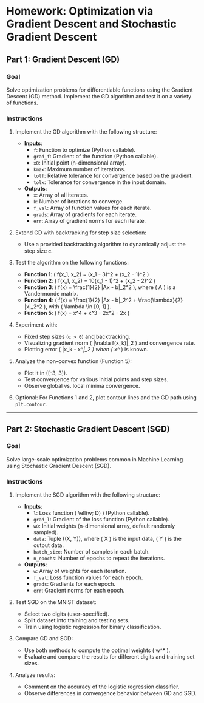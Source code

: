 # Homework: Optimization via Gradient Descent and Stochastic Gradient Descent

## Part 1: Gradient Descent (GD)

### Goal
Solve optimization problems for differentiable functions using the Gradient Descent (GD) method. Implement the GD algorithm and test it on a variety of functions.

### Instructions
1. Implement the GD algorithm with the following structure:
   - **Inputs**:
     - `f`: Function to optimize (Python callable).
     - `grad_f`: Gradient of the function (Python callable).
     - `x0`: Initial point (n-dimensional array).
     - `kmax`: Maximum number of iterations.
     - `tolf`: Relative tolerance for convergence based on the gradient.
     - `tolx`: Tolerance for convergence in the input domain.
   - **Outputs**:
     - `x`: Array of all iterates.
     - `k`: Number of iterations to converge.
     - `f_val`: Array of function values for each iterate.
     - `grads`: Array of gradients for each iterate.
     - `err`: Array of gradient norms for each iterate.

2. Extend GD with backtracking for step size selection:
   - Use a provided backtracking algorithm to dynamically adjust the step size `α`.

3. Test the algorithm on the following functions:
   - **Function 1**: \( f(x_1, x_2) = (x_1 - 3)^2 + (x_2 - 1)^2 \)
   - **Function 2**: \( f(x_1, x_2) = 10(x_1 - 1)^2 + (x_2 - 2)^2 \)
   - **Function 3**: \( f(x) = \frac{1}{2} \|Ax - b\|_2^2 \), where \( A \) is a Vandermonde matrix.
   - **Function 4**: \( f(x) = \frac{1}{2} \|Ax - b\|_2^2 + \frac{\lambda}{2} \|x\|_2^2 \), with \( \lambda \in [0, 1] \).
   - **Function 5**: \( f(x) = x^4 + x^3 - 2x^2 - 2x \)

4. Experiment with:
   - Fixed step sizes (`α > 0`) and backtracking.
   - Visualizing gradient norm \( \|\nabla f(x_k)\|_2 \) and convergence rate.
   - Plotting error \( \|x_k - x^*\|_2 \) when \( x^* \) is known.

5. Analyze the non-convex function (Function 5):
   - Plot it in \([-3, 3]\).
   - Test convergence for various initial points and step sizes.
   - Observe global vs. local minima convergence.

6. Optional: For Functions 1 and 2, plot contour lines and the GD path using `plt.contour`.

---

## Part 2: Stochastic Gradient Descent (SGD)

### Goal
Solve large-scale optimization problems common in Machine Learning using Stochastic Gradient Descent (SGD).

### Instructions
1. Implement the SGD algorithm with the following structure:
   - **Inputs**:
     - `l`: Loss function \( \ell(w; D) \) (Python callable).
     - `grad_l`: Gradient of the loss function (Python callable).
     - `w0`: Initial weights (n-dimensional array, default randomly sampled).
     - `data`: Tuple \((X, Y)\), where \( X \) is the input data, \( Y \) is the output data.
     - `batch_size`: Number of samples in each batch.
     - `n_epochs`: Number of epochs to repeat the iterations.
   - **Outputs**:
     - `w`: Array of weights for each iteration.
     - `f_val`: Loss function values for each epoch.
     - `grads`: Gradients for each epoch.
     - `err`: Gradient norms for each epoch.

2. Test SGD on the MNIST dataset:
   - Select two digits (user-specified).
   - Split dataset into training and testing sets.
   - Train using logistic regression for binary classification.

3. Compare GD and SGD:
   - Use both methods to compute the optimal weights \( w^* \).
   - Evaluate and compare the results for different digits and training set sizes.

4. Analyze results:
   - Comment on the accuracy of the logistic regression classifier.
   - Observe differences in convergence behavior between GD and SGD.
